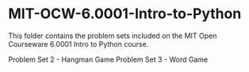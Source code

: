 # MIT-OCW-6.0001-Intro-to-Python
This folder contains the problem sets included on the MIT Open Courseware 6.0001 Intro to Python course.

Problem Set 2 - Hangman Game
Problem Set 3 - Word Game
